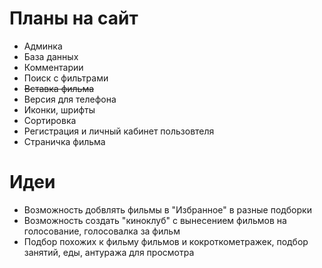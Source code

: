 # Планы на сайт

- Админка
- База данных
- Комментарии
- Поиск с фильтрами
- ~~Вставка фильма~~
- Версия для телефона
- Иконки, шрифты
- Сортировка
- Регистрация и личный кабинет пользовтеля
- Страничка фильма

# Идеи

- Возможность добвлять фильмы в "Избранное" в разные подборки
- Возможность создать "киноклуб" с вынесением фильмов на голосование, голосовалка за фильм
- Подбор похожих к фильму фильмов и кокроткометражек, подбор занятий, еды, антуража для просмотра
